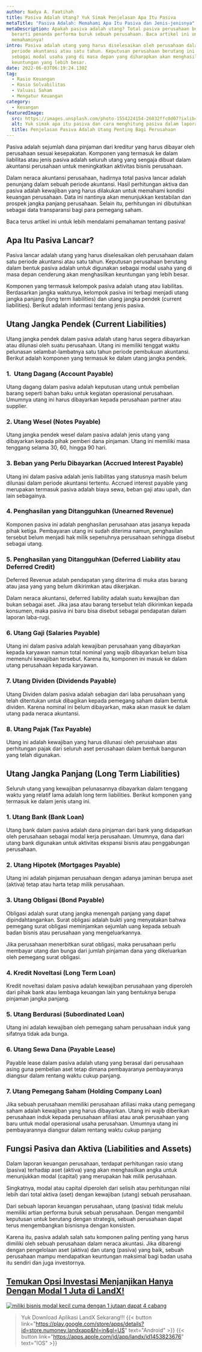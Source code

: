 ```yaml
---
author: Nadya A. Faatihah
title: Pasiva Adalah Utang? Yuk Simak Penjelasan Apa Itu Pasiva
metaTitle: "Pasiva Adalah: Memahami Apa Itu Pasiva dan Jenis-jenisnya"
metaDescription: Apakah pasiva adalah utang? Total pasiva perusahaan bukan
  berarti penanda performa buruk sebuah perusahaan. Baca artikel ini untuk
  memahaminya!
intro: Pasiva adalah utang yang harus diselesaikan oleh perusahaan dalam satu
  periode akuntansi atau satu tahun. Keputusan perusahaan berutang ini penting
  sebagai modal usaha yang di masa depan yang diharapkan akan menghasilkan
  keuntungan yang lebih besar.
date: 2022-06-03T06:19:24.130Z
tag:
  - Rasio Keuangan
  - Rasio Solvabilitas
  - Valuasi Saham
  - Mengatur Keuangan
category:
  - Keuangan
featuredImage:
  src: https://images.unsplash.com/photo-1554224154-26032ffc0d07?ixlib=rb-1.2.1&ixid=MnwxMjA3fDB8MHxwaG90by1wYWdlfHx8fGVufDB8fHx8&auto=format&fit=crop&w=826&q=80
  alt: Yuk simak apa itu pasiva dan cara menghitung pasiva dalam laporan keuangan
  title: Penjelasan Pasiva Adalah Utang Penting Bagi Perusahaan
---
```

Pasiva adalah sejumlah dana pinjaman dari kreditur yang harus dibayar oleh perusahaan sesuai kesepakatan. Komponen yang termasuk ke dalam liabilitas atau jenis pasiva adalah seluruh utang yang sengaja dibuat dalam akuntansi perusahaan untuk meningkatkan aktivitas bisnis perusahaan.

Dalam neraca akuntansi perusahaan, hadirnya total pasiva lancar adalah penunjang dalam sebuah periode akuntansi. Hasil perhitungan aktiva dan pasiva adalah kewajiban yang harus dilakukan untuk memahami kondisi keuangan perusahaan. Data ini nantinya akan menunjukkan kestabilan dan prospek jangka panjang perusahaan. Selain itu, perhitungan ini dibutuhkan sebagai data transparansi bagi para pemegang saham. 

Baca terus artikel ini untuk lebih mendalami pemahaman tentang pasiva!

## Apa Itu Pasiva Lancar?

Pasiva lancar adalah utang yang harus diselesaikan oleh perusahaan dalam satu periode akuntansi atau satu tahun. Keputusan perusahaan berutang dalam bentuk pasiva adalah untuk digunakan sebagai modal usaha yang di masa depan cenderung akan menghasilkan keuntungan yang lebih besar.

Komponen yang termasuk kelompok pasiva adalah utang atau liabilitas. Berdasarkan jangka waktunya, kelompok pasiva ini terbagi menjadi utang jangka panjang (long term liabilities) dan utang jangka pendek (current liabilities). Berikut adalah informasi tentang jenis pasiva.

## Utang Jangka Pendek (Current Liabilities)

Utang jangka pendek dalam pasiva adalah utang harus segera dibayarkan atau dilunasi oleh suatu perusahaan. Utang ini memiliki tenggat waktu pelunasan selambat-lambatnya satu tahun periode pembukuan akuntansi. Berikut adalah komponen yang termasuk ke dalam utang jangka pendek.

### 1.  Utang Dagang (Account Payable)

Utang dagang dalam pasiva adalah keputusan utang untuk pembelian barang seperti bahan baku untuk kegiatan operasional perusahaan. Umumnya utang ini harus dibayarkan kepada perusahaan partner atau supplier.

### 2. Utang Wesel (Notes Payable)

Utang jangka pendek wesel dalam pasiva adalah jenis utang yang dibayarkan kepada pihak pemberi dana pinjaman. Utang ini memiliki masa tenggang selama 30, 60, hingga 90 hari. 

### 3. Beban yang Perlu Dibayarkan (Accrued Interest Payable)

Utang ini dalam pasiva adalah jenis liabilitas yang statusnya masih belum dilunasi dalam periode akuntansi tertentu. Accrued interest payable yang merupakan termasuk pasiva adalah biaya sewa, beban gaji atau upah, dan lain sebagainya.

### 4. Penghasilan yang Ditangguhkan (Unearned Revenue)

Komponen pasiva ini adalah penghasilan perusahaan atas jasanya kepada pihak ketiga. Pembayaran utang ini sudah diterima namun, penghasilan tersebut belum menjadi hak milik sepenuhnya perusahaan sehingga disebut sebagai utang.

### 5. Penghasilan yang Ditangguhkan (Deferred Liability atau Deferred Credit)

Deferred Revenue adalah pendapatan yang diterima di muka atas barang atau jasa yang yang belum dikirimkan atau dikerjakan.

Dalam neraca akuntansi, deferred liability adalah suatu kewajiban dan bukan sebagai aset. Jika jasa atau barang tersebut telah dikirimkan kepada konsumen, maka pasiva ini baru bisa disebut sebagai pendapatan dalam laporan laba-rugi.

### 6. Utang Gaji (Salaries Payable)

Utang ini dalam pasiva adalah kewajiban perusahaan yang dibayarkan kepada karyawan namun total nominal yang wajib dibayarkan belum bisa memenuhi kewajiban tersebut. Karena itu, komponen ini masuk ke dalam utang perusahaan kepada karyawan.

### 7. Utang Dividen (Dividends Payable)

Utang Dividen dalam pasiva adalah sebagian dari laba perusahaan yang telah ditentukan untuk dibagikan kepada pemegang saham dalam bentuk dividen. Karena nominal ini belum dibayarkan, maka akan masuk ke dalam utang pada neraca akuntansi.

### 8. Utang Pajak (Tax Payable)

Utang ini adalah kewajiban yang harus dilunasi oleh perusahaan atas perhitungan pajak dari seluruh aset perusahaan dalam bentuk bangunan yang telah digunakan. 

## Utang Jangka Panjang (Long Term Liabilities)

Seluruh utang yang kewajiban pelunasannya dibayarkan dalam tenggang waktu yang relatif lama adalah long term liabilities. Berikut komponen yang termasuk ke dalam jenis utang ini.

### 1. Utang Bank (Bank Loan)

Utang bank dalam pasiva adalah dana pinjaman dari bank yang didapatkan oleh perusahaan sebagai modal kerja perusahaan. Umumnya, dana dari utang bank digunakan untuk aktivitas ekspansi bisnis atau penggabungan perusahaan.

### 2. Utang Hipotek (Mortgages Payable)

Utang ini adalah pinjaman perusahaan dengan adanya jaminan berupa aset (aktiva) tetap atau harta tetap milik perusahaan.

### 3. Utang Obligasi (Bond Payable)

Obligasi adalah surat utang jangka menengah panjang yang dapat dipindahtangankan. Surat obligasi adalah bukti yang menyatakan bahwa pemegang surat obligasi meminjamkan sejumlah uang kepada sebuah badan bisnis atau perusahaan yang mengeluarkannya.

Jika perusahaan menerbitkan surat obligasi, maka perusahaan perlu membayar utang dan bunga dari jumlah pinjaman dana yang dikeluarkan oleh pemegang surat obligasi.

### 4. Kredit Noveltasi (Long Term Loan)

Kredit noveltasi dalam pasiva adalah kewajiban perusahaan yang diperoleh dari pihak bank atau lembaga keuangan lain yang bentuknya berupa pinjaman jangka panjang.

### 5. Utang Berdurasi (Subordinated Loan)

Utang ini adalah kewajiban oleh pemegang saham perusahaan induk yang sifatnya tidak ada bunga. 

### 6. Utang Sewa Dana (Payable Lease)

Payable lease dalam pasiva adalah utang yang berasal dari perusahaan asing guna pembelian aset tetap dimana pembayaranya pembayaranya diangsur dalam rentang waktu cukup panjang.

### 7. Utang Pemegang Saham (Holding Company Loan)

Jika sebuah perusahaan memiliki perusahaan afiliasi maka utang pemegang saham adalah kewajiban yang harus dibayarkan. Utang ini wajib diberikan perusahaan induk kepada perusahaan afiliasi atau anak perusahaan yang baru untuk modal operasional usaha perusahaan. Umumnya utang ini pembayarannya diangsur dalam rentang waktu cukup panjang

## Fungsi Pasiva dan Aktiva (Liabilities and Assets)

Dalam laporan keuangan perusahaan, terdapat perhitungan rasio utang (pasiva) terhadap aset (aktiva) yang akan menghasilkan angka untuk menunjukkan modal (capital) yang merupakan hak milik perusahaan.

Singkatnya, modal atau capital diperoleh dari selisih atau perhitungan nilai lebih dari total aktiva (aset) dengan kewajiban (utang) sebuah perusahaan. 

Dari sebuah laporan keuangan perusahaan, utang (pasiva) tidak melulu memiliki artian performa buruk sebuah perusahaan. Dengan mengambil keputusan untuk berutang dengan strategis, sebuah perusahaan dapat terus mengembangkan bisnisnya dengan konsisten. 

Karena itu, pasiva adalah salah satu komponen paling penting yang harus dimiliki oleh sebuah perusahaan dalam neraca akuntasi. Jika dibarengi dengan pengelolaan aset (aktiva) dan utang (pasiva) yang baik, sebuah perusahaan mampu mendapatkan keuntungan maksimal bagi badan usaha itu sendiri dan juga investornya.

## [Temukan Opsi Investasi Menjanjikan Hanya Dengan Modal 1 Juta di LandX!](https://app.landx.id/?utm_source=Organic+Page&utm_medium=Content+Blog&utm_campaign=BlogLandX&utm_id=Blog)

[![miliki bisnis modal kecil cuma dengan 1 jutaan dapat 4 cabang ](https://accountgram-production.sfo2.cdn.digitaloceanspaces.com/landx_ghost/2021/11/jadi-owner-bisnis-hanya-1-jutaan-dengan-cuan-yang-sangat-menjanjikan.png)](https://app.landx.id/?utm_source=Organic+Page&utm_medium=Content+Blog&utm_campaign=BlogLandX&utm_id=Blog)

<!--EndFragment-->

> Yuk Download Aplikasi LandX Sekarang!!!
> {{< button link="https://play.google.com/store/apps/details?id=store.numoney.landxapp&hl=in&gl=US" text="Android" >}}
> {{< button link="https://apps.apple.com/id/app/landx/id1453823676" text="IOS" >}}